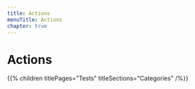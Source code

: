 ```yaml
---
title: Actions
menuTitle: Actions
chapter: true
---
```


# Actions

{{% children titlePages="Tests" titleSections="Categories" /%}}
